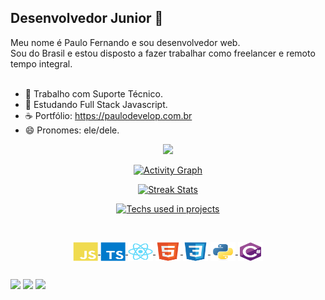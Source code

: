 ## Desenvolvedor Junior 👋

Meu nome é Paulo Fernando e sou desenvolvedor web.</br> Sou do Brasil e estou disposto a fazer trabalhar como freelancer e remoto tempo integral. </br>
</br>

- 🔭 Trabalho com Suporte Técnico.
- 🌱 Estudando Full Stack Javascript.
- ☕ Portfólio: https://paulodevelop.com.br
- 😄 Pronomes: ele/dele.

<div align="center">
  <a href="https://github.com/PauloTIgit">
  <img height="180em" src="https://github-readme-stats.vercel.app/api?username=PauloTIgit&show_icons=true&theme=gruvbox&include_all_commits=true&count_private=true"/>
</div>
  
<p align="center">
  <img src="https://activity-graph.herokuapp.com/graph?username=PauloTIgit&theme=xcode&bg_color=151515" alt="Activity Graph" />
</p>

<p align="center">
  <img src="https://github-readme-streak-stats.herokuapp.com/?user=PauloTIgit&theme=dark" alt="Streak Stats" />
</p>
<p align="center">
  <img src="https://github-readme-stats.vercel.app/api/top-langs?username=PauloTIgit&layout=compact&theme=dark&locale=en" alt="Techs used in projects" width="495px" />
</p>
  
<div style="display: inline_block"><br>
  <p align="center">
    <img align="center" alt="Rafa-Js" height="30" width="40" src="https://raw.githubusercontent.com/devicons/devicon/master/icons/javascript/javascript-plain.svg">
    <img align="center" alt="Rafa-Ts" height="30" width="40" src="https://raw.githubusercontent.com/devicons/devicon/master/icons/typescript/typescript-plain.svg">
    <img align="center" alt="Rafa-React" height="30" width="40" src="https://raw.githubusercontent.com/devicons/devicon/master/icons/react/react-original.svg">
    <img align="center" alt="Rafa-HTML" height="30" width="40" src="https://raw.githubusercontent.com/devicons/devicon/master/icons/html5/html5-original.svg">
    <img align="center" alt="Rafa-CSS" height="30" width="40" src="https://raw.githubusercontent.com/devicons/devicon/master/icons/css3/css3-original.svg">
    <img align="center" alt="Rafa-Python" height="30" width="40" src="https://raw.githubusercontent.com/devicons/devicon/master/icons/python/python-original.svg">
    <img align="center" alt="Rafa-Csharp" height="30" width="40" src="https://raw.githubusercontent.com/devicons/devicon/master/icons/csharp/csharp-original.svg">
  </p>
</div>
  
  ##
 
<div> 
  <a href="https://instagram.com/paulo_fernando000/" target="_blank"><img src="https://img.shields.io/badge/-Instagram-%23E4405F?style=for-the-badge&logo=instagram&logoColor=white"></a>
 <a href="https://discord.gg/QTgMQFGf" target="_blank"><img src="https://img.shields.io/badge/Discord-7289DA?style=for-the-badge&logo=discord&logoColor=white" target="_blank"></a> 
  <a href = "mailto:pauloferreiradevs@gmail.com"><img src="https://img.shields.io/badge/-Gmail-%23333?style=for-the-badge&logo=gmail&logoColor=white" target="_blank"></a> 
 
</div>
